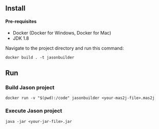

## Install
#### Pre-requisites
* Docker (Docker for Windows, Docker for Mac)
* JDK 1.8

Navigate to the project directory and run this command:
```
docker build . -t jasonbuilder
```

## Run
### Build Jason project
```
docker run -v "$(pwd):/code" jasonbuilder <your-mas2j-file>.mas2j
```
### Execute Jason project
```
java -jar <your-jar-file>.jar
```

